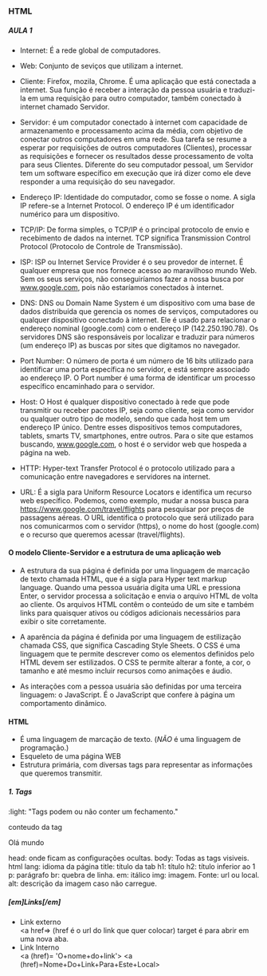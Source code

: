 ### HTML

##### AULA 1 

- Internet: É a rede global de computadores.

- Web: Conjunto de seviços que utilizam a internet.

- Cliente: Firefox, mozila, Chrome. É uma aplicação que está conectada a internet. Sua função é receber a interação da pessoa usuária e traduzi-la em uma requisição para outro computador, também conectado à internet chamado Servidor.

- Servidor: é um computador conectado à internet com capacidade de armazenamento e processamento acima da média, com objetivo de conectar outros computadores em uma rede. Sua tarefa se resume a esperar por requisições de outros computadores (Clientes), processar as requisições e fornecer os resultados desse processamento de volta para seus Clientes. Diferente do seu computador pessoal, um Servidor tem um software específico em execução que irá dizer como ele deve responder a uma requisição do seu navegador.

- Endereço IP: Identidade do computador, como se fosse o nome. A sigla IP refere-se a Internet Protocol. O endereço IP é um identificador numérico para um dispositivo.

- TCP/IP: De forma simples, o TCP/IP é o principal protocolo de envio e recebimento de dados na internet. TCP significa Transmission Control Protocol (Protocolo de Controle de Transmissão). 

- ISP: ISP ou Internet Service Provider é o seu provedor de internet. É qualquer empresa que nos fornece acesso ao maravilhoso mundo Web. Sem os seus serviços, não conseguiríamos fazer a nossa busca por www.google.com, pois não estaríamos conectados à internet.

- DNS: DNS ou Domain Name System é um dispositivo com uma base de dados distribuída que gerencia os nomes de serviços, computadores ou qualquer dispositivo conectado à internet. Ele é usado para relacionar o endereço nominal (google.com) com o endereço IP (142.250.190.78). Os servidores DNS são responsáveis por localizar e traduzir para números (um endereço IP) as buscas por sites que digitamos no navegador.

- Port Number: O número de porta é um número de 16 bits utilizado para identificar uma porta específica no servidor, e está sempre associado ao endereço IP. O Port number é uma forma de identificar um processo específico encaminhado para o servidor.

- Host: O Host é qualquer dispositivo conectado à rede que pode transmitir ou receber pacotes IP, seja como cliente, seja como servidor ou qualquer outro tipo de modelo, sendo que cada host tem um endereço IP único. Dentre esses dispositivos temos computadores, tablets, smarts TV, smartphones, entre outros. Para o site que estamos buscando, www.google.com, o host é o servidor web que hospeda a página na web.

- HTTP: Hyper-text Transfer Protocol é o protocolo utilizado para a comunicação entre navegadores e servidores na internet.

- URL: É a sigla para Uniform Resource Locators e identifica um recurso web específico. Podemos, como exemplo, mudar a nossa busca para https://www.google.com/travel/flights para pesquisar por preços de passagens aéreas. O URL identifica o protocolo que será utilizado para nos comunicarmos com o servidor (https), o nome do host (google.com) e o recurso que queremos acessar (travel/flights).

#### O modelo Cliente-Servidor e a estrutura de uma aplicação web

- A estrutura da sua página é definida por uma linguagem de marcação de texto chamada HTML, que é a sigla para Hyper text markup language. Quando uma pessoa usuária digita uma URL e pressiona Enter, o servidor processa a solicitação e envia o arquivo HTML de volta ao cliente. Os arquivos HTML contêm o conteúdo de um site e também links para quaisquer ativos ou códigos adicionais necessários para exibir o site corretamente.

- A aparência da página é definida por uma linguagem de estilização chamada CSS, que significa Cascading Style Sheets. O CSS é uma linguagem que te permite descrever como os elementos definidos pelo HTML devem ser estilizados. O CSS te permite alterar a fonte, a cor, o tamanho e até mesmo incluir recursos como animações e áudio.

- As interações com a pessoa usuária são definidas por uma terceira linguagem: o JavaScript. É o JavaScript que confere à página um comportamento dinâmico.

#### **HTML**

- É uma linguagem de marcação de texto. (*NÃO* é uma linguagem de programação.)
- Esqueleto de uma página WEB
- Estrutura primária, com diversas tags para representar as informações que queremos transmitir.

##### 1. Tags

:light: "Tags podem ou não conter um fechamento."

<nomeTag atributo="valor">
 conteudo da tag 
 </nomeTag>
 
 <p id="texto">
  Olá mundo
  </p>

head: onde ficam as configurações ocultas.
body: Todas as tags visiveis. 
html lang: idioma da página
title: título da tab
h1: título
h2: título inferior ao 1
p: parágrafo
br: quebra de linha. 
em: itálico
img: imagem. Fonte: url ou local. 
alt: descrição da imagem caso não carregue.

##### [em]Links[/em]
- Link externo
<br><a href=> (href é o url do link que quer colocar)
target é para abrir em uma nova aba.
- Link Interno<br>
<a (href)= 'O+nome+do+link'>
<a (href)=Nome+Do+Link+Para+Este+Local>
